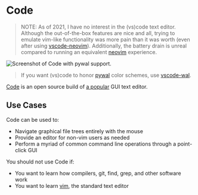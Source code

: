# Code

> NOTE: As of 2021, I have no interest in the (vs)code text editor. Although the out-of-the-box features are nice and all, trying to emulate vim-like functionality was more pain than it was worth (even after using [vscode-neovim][vscode-neovim]). Additionally, the battery drain is unreal compared to running an equivalent [neovim](/neovim) experience.

![Screenshot of Code with pywal support.](/.archlinux/screenshots/code.jpg?raw=true)

> If you want (vs)code to honor [pywal](/wal) color schemes, use [vscode-wal][vscode-wal].

[Code][code] is an open source build of [a popular][vscode] GUI text editor.

## Use Cases

Code can be used to:

- Navigate graphical file trees entirely with the mouse
- Provide an editor for non-vim users as needed
- Perform a myriad of common command line operations through a point-click GUI

You should not use Code if:

- You want to learn how compilers, git, find, grep, and other software work
- You want to learn [vim](/vim), the standard text editor

[code]: https://www.archlinux.org/packages/community/x86_64/code/
[vscode]: https://github.com/Microsoft/vscode
[vscode-neovim]: https://github.com/asvetliakov/vscode-neovim
[vscode-wal]: https://github.com/bluedrack/vscode-wal
